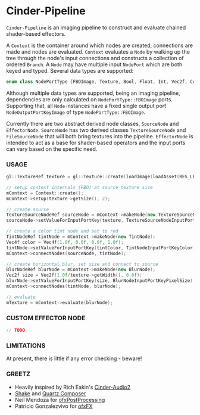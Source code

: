 # Cinder-Pipeline
`Cinder-Pipeline` is an imaging pipeline to construct and evaluate chained shader-based effectors.

A `Context` is the container around which nodes are created, connections are made and nodes are evaluated. `Context` evaluates a `Node` by walking up the tree through the node's input connections and constructs a collection of ordered `Branch`.
A `Node` may have multiple input `NodePort` which are both keyed and typed. Several data types are supported:
```C++
enum class NodePortType {FBOImage, Texture, Bool, Float, Int, Vec2f, Color, Index, FilePath};
```
Although multiple data types are supported, being an imaging pipeline, dependencies are only calculated on `NodePortType::FBOImage` ports. Supporting that, all `Node` instances have a fixed single output port `NodeOutputPortKeyImage` of type `NodePortType::FBOImage`.

Currently there are two abstract derived node classes, `SourceNode` and `EffectorNode`. `SourceNode` has two derived classes `TextureSourceNode` and `FileSourceNode` that will both bring textures into the pipeline. `EffectorNode` is intended to act as a base for shader-based operators and the input ports can vary based on the specific need.

### USAGE
```C++
gl::TextureRef texture = gl::Texture::create(loadImage(loadAsset(RES_LENNA_IMAGE)));

// setup context internals (FBO) at source texture size
mContext = Context::create();
mContext->setup(texture->getSize(), 2);

// create source
TextureSourceNodeRef sourceNode = mContext->makeNode(new TextureSourceNode);
sourceNode->setValueForInputPortKey(texture, TextureSourceNodeInputPortKeyTexture);

// create a color tint node and set to red
TintNodeRef tintNode = mContext->makeNode(new TintNode);
Vec4f color = Vec4f(1.0f, 0.0f, 0.0f, 1.0f);
tintNode->setValueForInputPortKey(tintColor, TintNodeInputPortKeyColor);
mContext->connectNodes(sourceNode, tintNode);

// create horizontal blur, set size and connect to source
BlurNodeRef blurNode = mContext->makeNode(new BlurNode);
Vec2f size = Vec2f(1.0f/texture->getWidth(), 0.0f);
blurNode->setValueForInputPortKey(size, BlurNodeInputPortKeyPixelSize);
mContext->connectNodes(tintNode, blurNode);

// evaluate
mTexture = mContext->evaluate(blurNode);
```

### CUSTOM EFFECTOR NODE
```C++
// TODO
```

### LIMITATIONS
At present, there is little if any error checking - beware!

### GREETZ
- Heavily inspired by Rich Eakin's [Cinder-Audio2](https://forum.libcinder.org/topic/rfc-cinder-audio2-available-for-alpha-testing)
- [Shake](http://en.wikipedia.org/wiki/Shake_(software)) and [Quartz Composer](http://en.wikipedia.org/wiki/Quartz_Composer)
- Neil Mendoza for [ofxPostProcessing](https://github.com/neilmendoza/ofxPostProcessing)
- Patricio Gonzalezvivo for [ofxFX](https://github.com/patriciogonzalezvivo/ofxFX)
